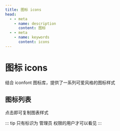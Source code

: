 ```yaml
---
title: 图标 icons 
head:
  - - meta
    - name: description
      content: 图标
  - - meta
    - name: keywords
      content: icons
---
```


# 图标 icons

结合 iconfont 图标库，提供了一系列可爱风格的图标样式


## 图标列表

点击即可复制图表样式

<ClientOnly>
  <IconList />
</ClientOnly>


::: tip
只有标识为 管理员 权限的用户才可以看见
:::